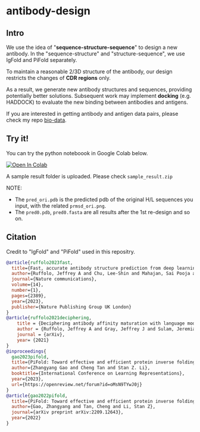 # antibody-design

## Intro
We use the idea of "**sequence-structure-sequence**" to design a new antibody. In the "sequence-structure" and "structure-sequence", we use IgFold and PiFold separately.

To maintain a reasonable 2/3D structure of the antibody, our design restricts the changes of **CDR regions** only.

As a result, we generate new antibody structures and sequences, providing potentially better solutions. Subsequent work may implement **docking** (e.g. HADDOCK) to evaluate the new binding between antibodies and antigens.

If you are interested in getting antibody and antigen data pairs, please check my repo [bio-data](https://github.com/songjie-guo/bio-data.git).

## Try it!
You can try the python noteboook in Google Colab below. 

<a href="https://colab.research.google.com/drive/1DCNtI3ov0weBPXnsrvthyyd4xOR6EORm#scrollTo=qZLWE2jbUe0M?usp=sharing" target="_parent"><img src="https://colab.research.google.com/assets/colab-badge.svg" alt="Open In Colab"/></a>

A sample result folder is uploaded. Please check `sample_result.zip`

NOTE: 

- The `pred_ori.pdb` is the predicted pdb of the original H/L sequences you input, with the related `prmsd_ori.png`.
- The `pred0.pdb`, `pred0.fasta` are all results after the 1st re-design and so on.

## Citation
Credit to "IgFold" and "PiFold" used in this repositry. 

```bibtex
@article{ruffolo2023fast,
  title={Fast, accurate antibody structure prediction from deep learning on massive set of natural antibodies},
  author={Ruffolo, Jeffrey A and Chu, Lee-Shin and Mahajan, Sai Pooja and Gray, Jeffrey J},
  journal={Nature communications},
  volume={14},
  number={1},
  pages={2389},
  year={2023},
  publisher={Nature Publishing Group UK London}
}
@article{ruffolo2021deciphering,
    title = {Deciphering antibody affinity maturation with language models and weakly supervised learning},
    author = {Ruffolo, Jeffrey A and Gray, Jeffrey J and Sulam, Jeremias},
    journal = {arXiv},
    year= {2021}
}
@inproceedings{
  gao2023pifold,
  title={PiFold: Toward effective and efficient protein inverse folding},
  author={Zhangyang Gao and Cheng Tan and Stan Z. Li},
  booktitle={International Conference on Learning Representations},
  year={2023},
  url={https://openreview.net/forum?id=oMsN9TYwJ0j}
}
@article{gao2022pifold,
  title={PiFold: Toward effective and efficient protein inverse folding},
  author={Gao, Zhangyang and Tan, Cheng and Li, Stan Z},
  journal={arXiv preprint arXiv:2209.12643},
  year={2022}
}
```
